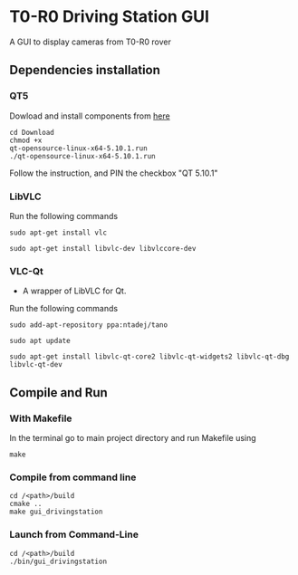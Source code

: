 # T0-R0 Driving Station GUI

A GUI to display cameras from T0-R0 rover

## Dependencies installation
### QT5
  Dowload and install components from <a href="https://download.qt.io/official_releases/qt/5.10/5.10.1/">here</a>

<code>cd Download  </code> <br> <code>chmod +x qt-opensource-linux-x64-5.10.1.run</code> <br> <code>./qt-opensource-linux-x64-5.10.1.run </code>  <br>

<h> Follow the instruction, and PIN the checkbox "QT 5.10.1" </h>

### LibVLC

Run the following commands
```
sudo apt-get install vlc
```
```
sudo apt-get install libvlc-dev libvlccore-dev
```

### VLC-Qt

- A wrapper of LibVLC for Qt.

Run the following commands
```
sudo add-apt-repository ppa:ntadej/tano
```
```
sudo apt update
```
```
sudo apt-get install libvlc-qt-core2 libvlc-qt-widgets2 libvlc-qt-dbg libvlc-qt-dev
```

## Compile and Run

### With Makefile

In the terminal go to main project directory and run Makefile using
```
make
```

### Compile from command line
```
cd /<path>/build
cmake ..
make gui_drivingstation
```

### Launch from Command-Line
```
cd /<path>/build
./bin/gui_drivingstation
```
